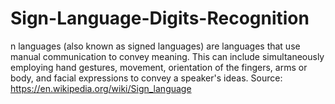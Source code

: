 # Sign-Language-Digits-Recognition
n languages (also known as signed languages) are languages that use manual communication to convey meaning. 
This can include simultaneously employing hand gestures, movement, orientation of the fingers, arms or body, 
and facial expressions to convey a speaker's ideas. Source: https://en.wikipedia.org/wiki/Sign_language
